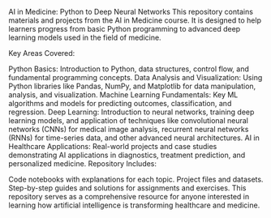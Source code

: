 AI in Medicine: Python to Deep Neural Networks
This repository contains materials and projects from the AI in Medicine course. It is designed to help learners progress from basic Python programming to advanced deep learning models used in the field of medicine.

Key Areas Covered:

Python Basics: Introduction to Python, data structures, control flow, and fundamental programming concepts.
Data Analysis and Visualization: Using Python libraries like Pandas, NumPy, and Matplotlib for data manipulation, analysis, and visualization.
Machine Learning Fundamentals: Key ML algorithms and models for predicting outcomes, classification, and regression.
Deep Learning: Introduction to neural networks, training deep learning models, and application of techniques like convolutional neural networks (CNNs) for medical image analysis, recurrent neural networks (RNNs) for time-series data, and other advanced neural architectures.
AI in Healthcare Applications: Real-world projects and case studies demonstrating AI applications in diagnostics, treatment prediction, and personalized medicine.
Repository Includes:

Code notebooks with explanations for each topic.
Project files and datasets.
Step-by-step guides and solutions for assignments and exercises.
This repository serves as a comprehensive resource for anyone interested in learning how artificial intelligence is transforming healthcare and medicine.
